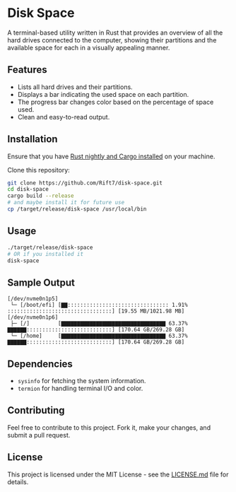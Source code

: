 # Disk Space

A terminal-based utility written in Rust that provides an overview of all the hard drives connected to the computer, showing their partitions and the available space for each in a visually appealing manner.

## Features

- Lists all hard drives and their partitions.
- Displays a bar indicating the used space on each partition.
- The progress bar changes color based on the percentage of space used.
- Clean and easy-to-read output.

## Installation

Ensure that you have [Rust nightly and Cargo installed](https://www.rust-lang.org/tools/install) on your machine.

Clone this repository:

```sh
git clone https://github.com/Rift7/disk-space.git
cd disk-space
cargo build --release
# and maybe install it for future use
cp /target/release/disk-space /usr/local/bin
```

## Usage

```sh
./target/release/disk-space
# OR if you installed it
disk-space
```

## Sample Output

```
[/dev/nvme0n1p5]
 └─ [/boot/efi] [▇▇:::::::::::::::::::::::::::::::: 1.91% :::::::::::::::::::::::::::::::::] [19.55 MB/1021.98 MB]
[/dev/nvme0n1p6]
 ├─ [/]         [▇▇▇▇▇▇▇▇▇▇▇▇▇▇▇▇▇▇▇▇▇▇▇▇▇▇▇▇▇▇▇▇▇ 63.37% ▇▇▇▇▇▇:::::::::::::::::::::::::::] [170.64 GB/269.28 GB]
 └─ [/home]     [▇▇▇▇▇▇▇▇▇▇▇▇▇▇▇▇▇▇▇▇▇▇▇▇▇▇▇▇▇▇▇▇▇ 63.37% ▇▇▇▇▇▇:::::::::::::::::::::::::::] [170.64 GB/269.28 GB]
```

## Dependencies

- `sysinfo` for fetching the system information.
- `termion` for handling terminal I/O and color.

## Contributing

Feel free to contribute to this project. Fork it, make your changes, and submit a pull request.

## License

This project is licensed under the MIT License - see the [LICENSE.md](https://github.com/Rift7/disk-space/blob/main/LICENSE) file for details.
